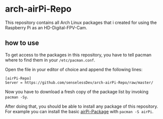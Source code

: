 # arch-airPi-Repo

This repository contains all Arch Linux packages that i created for using the Raspberry Pi as an HD-Digital-FPV-Cam.

## how to use

To get access to the packages in this repository, you have to tell pacman where to find them in your `/etc/pacman.conf`. 

Open the file in your editor of choice and append the following lines:
```
[airPi-Repo]
Server = https://github.com/senselessDev/arch-airPi-Repo/raw/master/
```

Now you have to download a fresh copy of the package list by invoking  `pacman -Sy`.

After doing that, you should be able to install any package of this repository. For example you can install the basic [airPi-Package](https://github.com/senselessDev/arch-airPi-Package) with `pacman -S airPi`.
